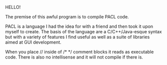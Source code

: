 HELLO!  

The premise of this awful program is to compile PACL code.  

PACL is a language I had the idea for with a friend and then took it upon myself to create.  The basis of the language are a C/C++/Java-esque syntax but with a variety of features I find useful as well as a suite of libraries aimed at GUI development.


When you place // inside of /* */ comment blocks it reads as executable code.  There is also no intellisense and it will not compile if there is.
